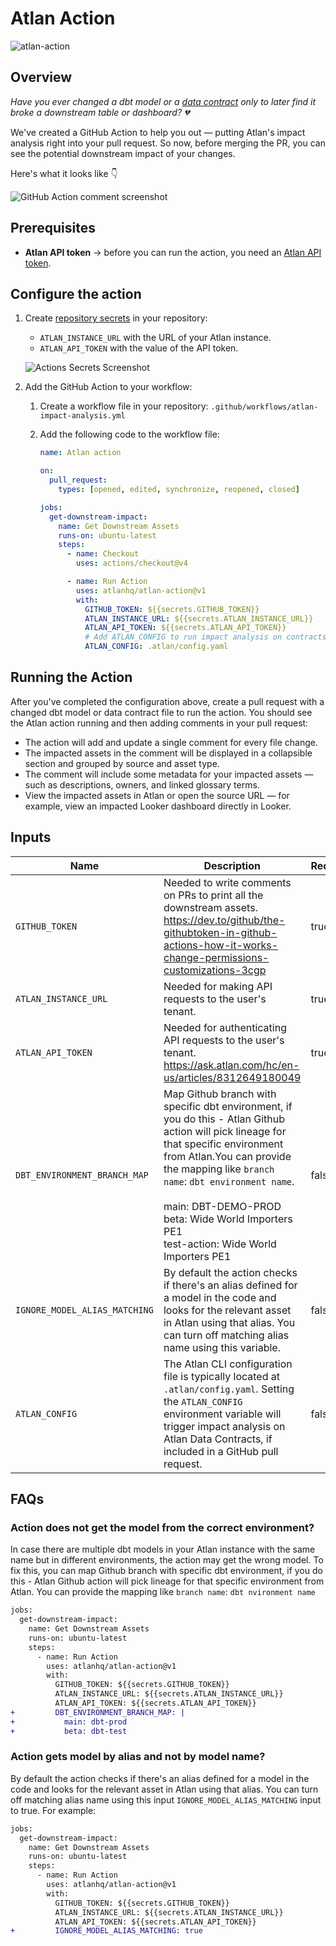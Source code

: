 # Atlan Action

![atlan-action](https://github.com/user-attachments/assets/df739f4b-15da-4681-a591-4a7101e87b1f)

## Overview

_Have you ever changed a dbt model or a [data contract](https://ask.atlan.com/hc/en-us/articles/9281528742799-How-to-create-data-contracts) only to later find it broke a downstream table or dashboard? 💔_

We've created a GitHub Action to help you out — putting Atlan's impact analysis right into your pull request. So now, before merging the PR, you can see the potential downstream impact of your changes.

Here's what it looks like 👇

![GitHub Action comment screenshot](https://github.com/user-attachments/assets/75db2cb9-f62b-4696-9918-e70b7360b022)

## Prerequisites

- **Atlan API token** → before you can run the action, you need an [Atlan API token](https://ask.atlan.com/hc/en-us/articles/8312649180049).

## Configure the action

1. Create [repository secrets](https://docs.github.com/en/actions/security-for-github-actions/security-guides/using-secrets-in-github-actions) in your repository:

   - `ATLAN_INSTANCE_URL` with the URL of your Atlan instance.
   - `ATLAN_API_TOKEN` with the value of the API token.

   ![Actions Secrets Screenshot](https://github.com/user-attachments/assets/8eb94830-08f0-4ad5-9186-813c6a00e8e3)

2. Add the GitHub Action to your workflow:

   1. Create a workflow file in your repository: `.github/workflows/atlan-impact-analysis.yml`
   2. Add the following code to the workflow file:

      ```yaml
      name: Atlan action

      on:
        pull_request:
          types: [opened, edited, synchronize, reopened, closed]

      jobs:
        get-downstream-impact:
          name: Get Downstream Assets
          runs-on: ubuntu-latest
          steps:
            - name: Checkout
              uses: actions/checkout@v4

            - name: Run Action
              uses: atlanhq/atlan-action@v1
              with:
                GITHUB_TOKEN: ${{secrets.GITHUB_TOKEN}}
                ATLAN_INSTANCE_URL: ${{secrets.ATLAN_INSTANCE_URL}}
                ATLAN_API_TOKEN: ${{secrets.ATLAN_API_TOKEN}}
                # Add ATLAN_CONFIG to run impact analysis on contracts
                ATLAN_CONFIG: .atlan/config.yaml
      ```

## Running the Action

After you've completed the configuration above, create a pull request with a changed dbt model or data contract file to run the action. You should see the Atlan action running and then adding comments in your pull request:

- The action will add and update a single comment for every file change.
- The impacted assets in the comment will be displayed in a collapsible section and grouped by source and asset type.
- The comment will include some metadata for your impacted assets — such as descriptions, owners, and linked glossary terms.
- View the impacted assets in Atlan or open the source URL — for example, view an impacted Looker dashboard directly in Looker.

## Inputs

| Name                          | Description                                                                                                                                                                                                                                                                                                                     | Required | Default |
| ----------------------------- | ------------------------------------------------------------------------------------------------------------------------------------------------------------------------------------------------------------------------------------------------------------------------------------------------------------------------------- | -------- | ------- |
| `GITHUB_TOKEN`                | Needed to write comments on PRs to print all the downstream assets. https://dev.to/github/the-githubtoken-in-github-actions-how-it-works-change-permissions-customizations-3cgp                                                                                                                                                 | true     |
| `ATLAN_INSTANCE_URL`          | Needed for making API requests to the user's tenant.                                                                                                                                                                                                                                                                            | true     |
| `ATLAN_API_TOKEN`             | Needed for authenticating API requests to the user's tenant. https://ask.atlan.com/hc/en-us/articles/8312649180049                                                                                                                                                                                                              | true     |
| `DBT_ENVIRONMENT_BRANCH_MAP`  | Map Github branch with specific dbt environment, if you do this - Atlan Github action will pick lineage for that specific environment from Atlan.You can provide the mapping like `branch name`: `dbt environment name`. <br><br>main: DBT-DEMO-PROD<br>beta: Wide World Importers PE1<br>test-action: Wide World Importers PE1 | false    |
| `IGNORE_MODEL_ALIAS_MATCHING` | By default the action checks if there's an alias defined for a model in the code and looks for the relevant asset in Atlan using that alias. You can turn off matching alias name using this variable.                                                                                                                          | false    | false   |
| `ATLAN_CONFIG` | The Atlan CLI configuration file is typically located at `.atlan/config.yaml`. Setting the `ATLAN_CONFIG` environment variable will trigger impact analysis on Atlan Data Contracts, if included in a GitHub pull request.                                                                                                                          | false    |    |

## FAQs

### Action does not get the model from the correct environment?

In case there are multiple dbt models in your Atlan instance with the same name but in different environments, the action may get the wrong model. To fix this, you can map Github branch with specific dbt environment, if you do this - Atlan Github action will pick lineage for that specific environment from Atlan.
You can provide the mapping like `branch name`: `dbt nvironment name`

```diff
jobs:
  get-downstream-impact:
    name: Get Downstream Assets
    runs-on: ubuntu-latest
    steps:
      - name: Run Action
        uses: atlanhq/atlan-action@v1
        with:
          GITHUB_TOKEN: ${{secrets.GITHUB_TOKEN}}
          ATLAN_INSTANCE_URL: ${{secrets.ATLAN_INSTANCE_URL}}
          ATLAN_API_TOKEN: ${{secrets.ATLAN_API_TOKEN}}
+         DBT_ENVIRONMENT_BRANCH_MAP: |
+           main: dbt-prod
+           beta: dbt-test
```

### Action gets model by alias and not by model name?

By default the action checks if there's an alias defined for a model in the code and looks for the relevant asset in Atlan using that alias. You can turn off matching alias name using this input `IGNORE_MODEL_ALIAS_MATCHING` input to true. For example:

```diff
jobs:
  get-downstream-impact:
    name: Get Downstream Assets
    runs-on: ubuntu-latest
    steps:
      - name: Run Action
        uses: atlanhq/atlan-action@v1
        with:
          GITHUB_TOKEN: ${{secrets.GITHUB_TOKEN}}
          ATLAN_INSTANCE_URL: ${{secrets.ATLAN_INSTANCE_URL}}
          ATLAN_API_TOKEN: ${{secrets.ATLAN_API_TOKEN}}
+         IGNORE_MODEL_ALIAS_MATCHING: true
```
